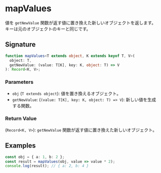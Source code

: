 # mapValues

値を `getNewValue` 関数が返す値に置き換えた新しいオブジェクトを返します。キーは元のオブジェクトのキーと同じです。

## Signature

```typescript
function mapValues<T extends object, K extends keyof T, V>(
  object: T,
  getNewValue: (value: T[K], key: K, object: T) => V
): Record<K, V>;
```

### Parameters

- `obj` (`T extends object`): 値を置き換えるオブジェクト。
- `getNewValue`: (`(value: T[K], key: K, object: T) => V`): 新しい値を生成する関数。

### Return Value

(`Record<K, V>`): `getNewValue` 関数が返す値に置き換えた新しいオブジェクト。

## Examples

```typescript
const obj = { a: 1, b: 2 };
const result = mapValues(obj, value => value * 2);
console.log(result); // { a: 2, b: 4 }
```
